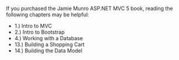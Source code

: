 If you purchased the Jamie Munro ASP.NET MVC 5 book, reading the following chapters may be helpful:
- 1.) Intro to MVC
- 2.) Intro to Bootstrap
- 4.) Working with a Database
- 13.) Building a Shopping Cart
- 14.) Building the Data Model
